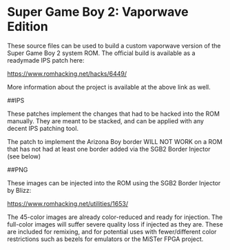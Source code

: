 # Super Game Boy 2: Vaporwave Edition

These source files can be used to build a custom vaporwave version of the Super Game Boy 2 system ROM. The official build is available as a readymade IPS patch here:

https://www.romhacking.net/hacks/6449/

More information about the project is available at the above link as well.

##IPS

These patches implement the changes that had to be hacked into the ROM manually. They are meant to be stacked, and can be applied with any decent IPS patching tool.

The patch to implement the Arizona Boy border WILL NOT WORK on a ROM that has not had at least one border added via the SGB2 Border Injector (see below)

##PNG

These images can be injected into the ROM using the SGB2 Border Injector by Blizz:

https://www.romhacking.net/utilities/1653/

The 45-color images are already color-reduced and ready for injection. The full-color images will suffer severe quality loss if injected as they are. These are included for remixing, and for potential uses with fewer/different color restrictions such as bezels for emulators or the MiSTer FPGA project.
